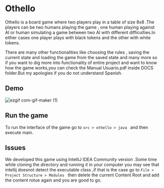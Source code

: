 # Othello

Othello is a board game where two players play in a table of size 8x8 .The players can be two humans playing the game , one human playing
against AI or human simulating a game between two AI with different difficulties.In either cases one player plays with black tokens and
the other with white tokens.

There are many other functionalities like choosing the rules , saving the current state and loading the game from the saved state and many 
more so if you want to dig more into functionality of entire project and want to know how the game works,you can check the 
Manual Usuario.pdf inside DOCS folder.But my apologies if you do not understand Spanish.

## Demo

![ezgif com-gif-maker (1)](https://user-images.githubusercontent.com/78503778/120563745-a102d800-c409-11eb-975d-af9d06fefb6c.gif)

## Run the game

To run the interface of the game go to ```src > othello > java ``` and then execute main.

## Issues

We developed this game using IntelliJ IDEA Community version .Some time while cloning the directory and running it in your computer you may 
see that intellij doesnot detect the executable class ,if that is the case go to ```File > Project Structure > Modules ``` then delete the current
Content Root and add the content rotue again and you are good to go.
